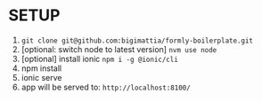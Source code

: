# SETUP
1. ````git clone git@github.com:bigimattia/formly-boilerplate.git````
2. [optional: switch node to latest version] ````nvm use node````
3. [optional] install ionic ````npm i -g @ionic/cli````
4. npm install
5. ionic serve
6. app will be served to: ````http://localhost:8100/````